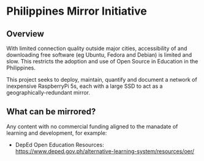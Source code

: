 # Philippines Mirror Initiative

## Overview

With limited connection quality outside major cities, accessibility of and downloading free software (eg Ubuntu, Fedora and Debian) is limited and slow. This restricts the adoption and use of Open Source in Education in the Philippines.

This project seeks to deploy, maintain, quantify and document a network of inexpensive RaspberryPi 5s, each with a large SSD to act as a geographically-redundant mirror.

## What can be mirrored?

Any content with no commercial funding aligned to the manadate of learning and development, for example:
- DepEd Open Education Resources: https://www.deped.gov.ph/alternative-learning-system/resources/oer/
